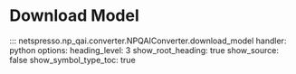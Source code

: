 # Download Model

::: netspresso.np_qai.converter.NPQAIConverter.download_model
    handler: python
    options:
      heading_level: 3
      show_root_heading: true
      show_source: false
      show_symbol_type_toc: true 